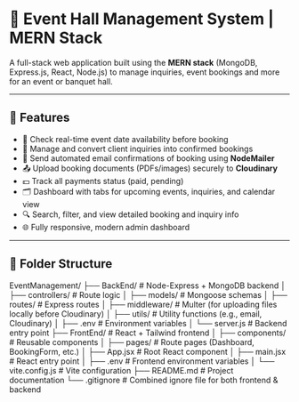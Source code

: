 # 🎉 Event Hall Management System | MERN Stack

A full-stack web application built using the **MERN stack** (MongoDB, Express.js, React, Node.js) to manage inquiries, event bookings and more for an event or banquet hall.

---

## 🚀 Features

- 📅 Check real-time event date availability before booking
- 📝 Manage and convert client inquiries into confirmed bookings
- 📧 Send automated email confirmations of booking using **NodeMailer**
- 📤 Upload booking documents (PDFs/images) securely to **Cloudinary**
- 💵 Track all payments status (paid, pending)
- 🗂 Dashboard with tabs for upcoming events, inquiries, and calendar view
- 🔍 Search, filter, and view detailed booking and inquiry info
- 🌐 Fully responsive, modern admin dashboard

---

## 📁 Folder Structure

EventManagement/
├── BackEnd/                          # Node-Express + MongoDB backend
│   ├── controllers/                 # Route logic
│   ├── models/                      # Mongoose schemas
│   ├── routes/                      # Express routes
│   ├── middleware/                  # Multer (for uploading files locally before Cloudinary)
│   ├── utils/                       # Utility functions (e.g., email, Cloudinary)
│   ├── .env                         # Environment variables
│   └── server.js                    # Backend entry point
├── FrontEnd/                        # React + Tailwind frontend
│   ├── components/                  # Reusable components
│   ├── pages/                       # Route pages (Dashboard, BookingForm, etc.)
│   ├── App.jsx                      # Root React component
│   ├── main.jsx                     # React entry point
│   ├── .env                         # Frontend environment variables
│   └── vite.config.js               # Vite configuration
├── README.md                        # Project documentation
└── .gitignore                       # Combined ignore file for both frontend & backend

